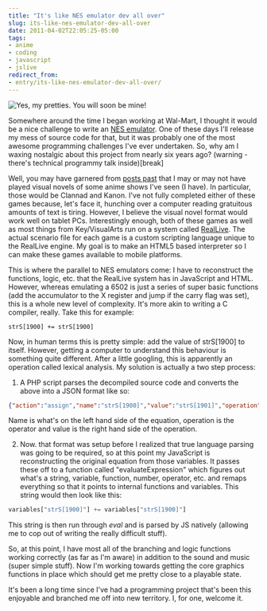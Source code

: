 ```yaml
---
title: "It's like NES emulator dev all over"
slug: its-like-nes-emulator-dev-all-over
date: 2011-04-02T22:05:25-05:00
tags:
- anime
- coding
- javascript
- jslive
redirect_from:
- entry/its-like-nes-emulator-dev-all-over/
---
```

![](http://images.dxprog.com/blog/jslive.jpg "Yes, my pretties. You will soon be mine!")

Somewhere around the time I began working at Wal-Mart, I thought it would be a nice challenge to write an [NES emulator](http://dxprog.com/entry/one-week-anniversary/). One of these days I'll release my mess of source code for that, but it was probably one of the most awesome programming challenges I've ever undertaken. So, why am I waxing nostalgic about this project from nearly six years ago? (warning - there's technical programmy talk inside)[break]

Well, you may have garnered from [posts past](http://dxprog.com/entry/2010-reviews-finale/) that I may or may not have played visual novels of some anime shows I've seen (I have). In particular, those would be Clannad and Kanon. I've not fully completed either of these games because, let's face it, hunching over a computer reading gratuitous amounts of text is tiring. However, I believe the visual novel format would work well on tablet PCs. Interestingly enough, both of these games as well as most things from Key/VisualArts run on a system called [RealLive](http://haven.parodius.com/formats/#reallive). The actual scenario file for each game is a custom scripting language unique to the RealLive engine. My goal is to make an HTML5 based interpreter so I can make these games available to mobile platforms.

This is where the parallel to NES emulators come: I have to reconstruct the functions, logic, etc. that the RealLive system has in JavaScript and HTML. However, whereas emulating a 6502 is just a series of super basic functions (add the accumulator to the X register and jump if the carry flag was set), this is a whole new level of complexity. It's more akin to writing a C compiler, really. Take this for example:

```Kepago
strS[1900] += strS[1900]
```

Now, in human terms this is pretty simple: add the value of strS[1900] to itself. However, getting a computer to understand this behaviour is something quite different. After a little googling, this is apparently an operation called lexical analysis. My solution is actually a two step process:

1. A PHP script parses the decompiled source code and converts the above into a JSON format like so:

```JSON
{"action":"assign","name":"strS[1900]","value":"strS[1901]","operation":"+=","ln":18487}
```

Name is what's on the left hand side of the equation, operation is the operator and value is the right hand side of the operation.

2.  Now. that format was setup before I realized that true language parsing was going to be required, so at this point my JavaScript is reconstructing the original equation from those variables. It passes these off to a function called "evaluateExpression" which figures out what's a string, variable, function, number, operator, etc. and remaps everything so that it points to internal functions and variables. This string would then look like this:

```JavaScript
variables["strS[1900]"] += variables["strS[1900]"]
```

This string is then run through _eval_ and is parsed by JS natively (allowing me to cop out of writing the really difficult stuff).

So, at this point, I have most all of the branching and logic functions working correctly (as far as I'm aware) in addition to the sound and music (super simple stuff). Now I'm working towards getting the core graphics functions in place which should get me pretty close to a playable state.

It's been a long time since I've had a programming project that's been this enjoyable and branched me off into new territory. I, for one, welcome it.
